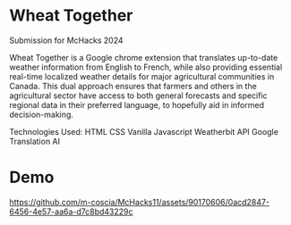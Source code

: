 # Wheat Together
Submission for McHacks 2024

Wheat Together is a Google chrome extension that translates up-to-date weather information from English to French, while also providing essential real-time localized weather details for major agricultural communities in Canada. This dual approach ensures that farmers and others in the agricultural sector have access to both general forecasts and specific regional data in their preferred language, to hopefully aid in informed decision-making.

Technologies Used: HTML
CSS
Vanilla Javascript
Weatherbit API
Google Translation AI

# Demo
https://github.com/m-coscia/McHacks11/assets/90170606/0acd2847-6456-4e57-aa6a-d7c8bd43229c


